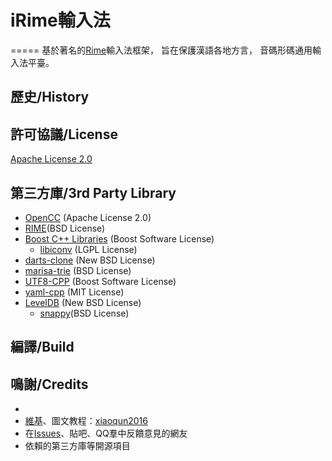 # iRime輸入法

=====
基於著名的[Rime]輸入法框架，
旨在保護漢語各地方言，
音碼形碼通用輸入法平臺。

## 歷史/History
## 許可協議/License
[Apache License 2.0](COPYING)

## 第三方庫/3rd Party Library
- [OpenCC](https://github.com/BYVoid/OpenCC) (Apache License 2.0)
- [RIME](http://rime.im)(BSD License)
 - [Boost C++ Libraries](http://www.boost.org/) (Boost Software License)
   - [libiconv](http://www.gnu.org/software/libiconv/) (LGPL License)
 - [darts-clone](https://code.google.com/p/darts-clone/) (New BSD License)
 - [marisa-trie](https://code.google.com/p/marisa-trie/) (BSD License)
 - [UTF8-CPP](http://utfcpp.sourceforge.net/) (Boost Software License)
 - [yaml-cpp](https://code.google.com/p/yaml-cpp/) (MIT License)
 - [LevelDB](https://github.com/google/leveldb) (New BSD License)
   - [snappy](https://google.github.io/snappy/)(BSD License)

## 編譯/Build

## 鳴謝/Credits
- [Rime]: [佛振](https://github.com/lotem)
- [維基](https://github.com/osfans/trime/wiki)、圖文教程：[xiaoqun2016](https://github.com/xiaoqun2016)
- 在[Issues](https://github.com/osfans/trime/issues)、貼吧、QQ羣中反饋意見的網友
- 依賴的第三方庫等開源項目

[Rime]: http://rime.im

